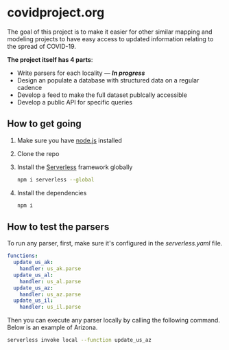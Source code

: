 # covidproject.org

The goal of this project is to make it easier for other similar mapping and modeling projects to have easy access to updated information relating to the spread of COVID-19. 

**The project itself has 4 parts**:

- Write parsers for each locality — ***In progress***
- Design an populate a database with structured data on a regular cadence
- Develop a feed to make the full dataset publcally accessible
- Develop a public API for specific queries

## How to get going

1. Make sure you have [node.js](https://nodejs.org/en/download/) installed

2. Clone the repo

3. Install the [Serverless](https://serverless.com/) framework globally

   ```bash
   npm i serverless --global
   ```

4. Install the dependencies

   ```bash
   npm i
   ```

## How to test the parsers

To run any parser, first, make sure it's configured in the *serverless.yaml* file.

```yaml
functions:
  update_us_ak:
    handler: us_ak.parse
  update_us_al:
    handler: us_al.parse
  update_us_az:
    handler: us_az.parse
  update_us_il:
    handler: us_il.parse
```

Then you can execute any parser locally by calling the following command. Below is an example of Arizona.

```bash
serverless invoke local --function update_us_az
```